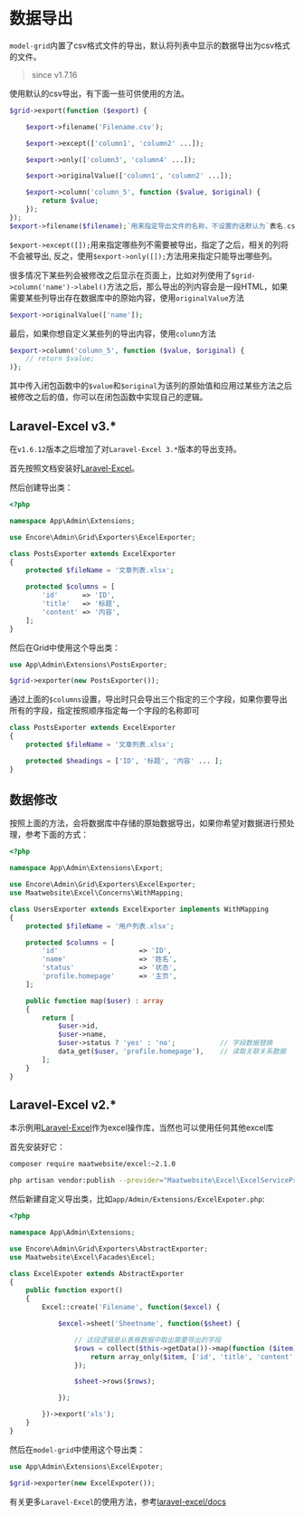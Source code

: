 # 数据导出

`model-grid`内置了csv格式文件的导出，默认将列表中显示的数据导出为csv格式的文件。

> since v1.7.16

使用默认的csv导出，有下面一些可供使用的方法。

```php
$grid->export(function ($export) {

    $export->filename('Filename.csv');

    $export->except(['column1', 'column2' ...]);

    $export->only(['column3', 'column4' ...]);

    $export->originalValue(['column1', 'column2' ...]);

    $export->column('column_5', function ($value, $original) {
        return $value;
    });
});
$export->filename($filename);`用来指定导出文件的名称，不设置的话默认为`表名.csv
```

`$export->except([]);`用来指定哪些列不需要被导出，指定了之后，相关的列将不会被导出, 反之，使用`$export->only([]);`方法用来指定只能导出哪些列。

很多情况下某些列会被修改之后显示在页面上，比如对列使用了`$grid->column('name')->label()`方法之后，那么导出的列内容会是一段HTML，如果需要某些列导出存在数据库中的原始内容，使用`originalValue`方法

```php
$export->originalValue(['name']);
```

最后，如果你想自定义某些列的导出内容，使用`column`方法

```php
$export->column('column_5', function ($value, $original) {
    // return $value;
)};
```

其中传入闭包函数中的`$value`和`$original`为该列的原始值和应用过某些方法之后被修改之后的值，你可以在闭包函数中实现自己的逻辑。

## Laravel-Excel v3.*

在`v1.6.12`版本之后增加了对`Laravel-Excel 3.*`版本的导出支持。

首先按照文档安装好[Laravel-Excel](https://github.com/Maatwebsite/Laravel-Excel)。

然后创建导出类：

```php
<?php

namespace App\Admin\Extensions;

use Encore\Admin\Grid\Exporters\ExcelExporter; 

class PostsExporter extends ExcelExporter
{
    protected $fileName = '文章列表.xlsx';

    protected $columns = [
        'id'      => 'ID',
        'title'   => '标题',
        'content' => '内容',
    ];
}
```

然后在Grid中使用这个导出类：

```php
use App\Admin\Extensions\PostsExporter;

$grid->exporter(new PostsExporter());
```

通过上面的`$columns`设置，导出时只会导出三个指定的三个字段，如果你要导出所有的字段，指定按照顺序指定每一个字段的名称即可

```php
class PostsExporter extends ExcelExporter
{
    protected $fileName = '文章列表.xlsx';

    protected $headings = ['ID', '标题', '内容' ... ];
}
```

## 数据修改

按照上面的方法，会将数据库中存储的原始数据导出，如果你希望对数据进行预处理，参考下面的方式：

```php
<?php

namespace App\Admin\Extensions\Export;

use Encore\Admin\Grid\Exporters\ExcelExporter;
use Maatwebsite\Excel\Concerns\WithMapping;

class UsersExporter extends ExcelExporter implements WithMapping
{
    protected $fileName = '用户列表.xlsx';

    protected $columns = [
        'id'                    => 'ID',
        'name'                  => '姓名',
        'status'                => '状态',
        'profile.homepage'      => '主页',
    ];

    public function map($user) : array
    {
        return [
            $user->id,
            $user->name,
            $user->status ? 'yes' : 'no';           // 字段数据替换
            data_get($user, 'profile.homepage'),    // 读取关联关系数据
        ];
    }
}
```

## Laravel-Excel v2.*

本示例用[Laravel-Excel](https://github.com/Maatwebsite/Laravel-Excel)作为excel操作库，当然也可以使用任何其他excel库

首先安装好它：

```bash
composer require maatwebsite/excel:~2.1.0

php artisan vendor:publish --provider="Maatwebsite\Excel\ExcelServiceProvider"
```

然后新建自定义导出类，比如`app/Admin/Extensions/ExcelExpoter.php`:

```php
<?php

namespace App\Admin\Extensions;

use Encore\Admin\Grid\Exporters\AbstractExporter;
use Maatwebsite\Excel\Facades\Excel;

class ExcelExpoter extends AbstractExporter
{
    public function export()
    {
        Excel::create('Filename', function($excel) {

            $excel->sheet('Sheetname', function($sheet) {

                // 这段逻辑是从表格数据中取出需要导出的字段
                $rows = collect($this->getData())->map(function ($item) {
                    return array_only($item, ['id', 'title', 'content', 'rate', 'keywords']);
                });

                $sheet->rows($rows);

            });

        })->export('xls');
    }
}
```

然后在`model-grid`中使用这个导出类：

```php
use App\Admin\Extensions\ExcelExpoter;

$grid->exporter(new ExcelExpoter());
```

有关更多`Laravel-Excel`的使用方法，参考[laravel-excel/docs](http://www.maatwebsite.nl/laravel-excel/docs)